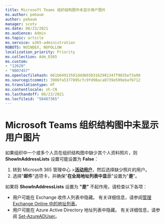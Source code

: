 ```yaml
---
title: Microsoft Teams 组织结构图中未显示用户图片
ms.author: pebaum
author: pebaum
manager: scotv
ms.date: 08/23/2021
ms.audience: Admin
ms.topic: article
ms.service: o365-administration
ROBOTS: NOINDEX, NOFOLLOW
localization_priority: Priority
ms.collection: Adm_O365
ms.custom:
- "12620"
- "9007457"
ms.openlocfilehash: 661b04913581ddd6650316298134ff9835ef3a90
ms.sourcegitcommit: 3986fa5377895cfc9fd98aca0739e599ebafb712
ms.translationtype: HT
ms.contentlocale: zh-CN
ms.lasthandoff: 08/23/2021
ms.locfileid: "58467365"
---
```

# <a name="user-picture-not-showing-in-microsoft-teams-organization-chart"></a>Microsoft Teams 组织结构图中未显示用户图片

如果组织中一个或多个人员在组织结构图中缺少其个人资料照片，则 **ShowInAddressLists** 设置可能设置为 **False**：

1. 转到 Microsoft 365 管理中心 >[**活动用户**](https://admin.microsoft.com/Adminportal/Home?source=applauncher#/users)，然后选择缺少照片的用户。 
1. 选择"**邮件**"选项卡，并确保"**在全局地址列表中显示**"设置为"**是**"。 

如果将 **ShowInAddressLists** 设置为 **"是"** 不起作用，请检查以下各项：

- 用户可能在 Exchange 收件人列表中隐藏。 有关详细信息，请参阅[管理 Exchange Online 中的地址列表](https://docs.microsoft.com/exchange/address-books/address-lists/manage-address-lists#use-the-eac-to-hide-recipients-from-address-lists)。 
- 用户可能在 Azure Active Directory 地址列表中隐藏。 有关详细信息，请参阅 [Set-AzureADUser](https://docs.microsoft.com/powershell/module/azuread/set-azureaduser?view=azureadps-2.0)。 
